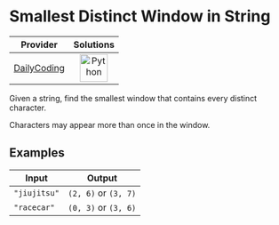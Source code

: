 # Smallest Distinct Window in String

<!-- INFO TABLE BEGIN -->

| Provider                                              | Solutions                                                                                                                                        |
| :---------------------------------------------------: | :----------------------------------------------------------------------------------------------------------------------------------------------: |
| [DailyCoding](../../../docs/providers/DailyCoding.md) | [<img src="https://res.cloudinary.com/rascaltwo/image/upload/v1631924087/python_xzdlti.svg" alt="Python" title="Python" width="50" />](solve.py) |

<!-- INFO TABLE END -->

Given a string, find the smallest window that contains every distinct character.

Characters may appear more than once in the window.

## Examples

| Input        | Output               |
| ------------ | -------------------- |
| `"jiujitsu"` | `(2, 6)` or `(3, 7)` |
| `"racecar"`  | `(0, 3)` or `(3, 6)` |
